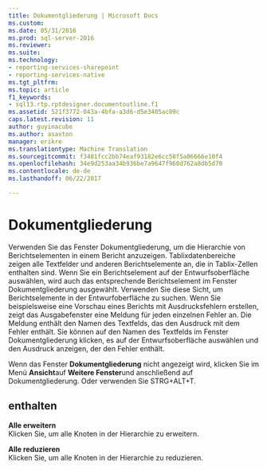 ```yaml
---
title: Dokumentgliederung | Microsoft Docs
ms.custom: 
ms.date: 05/31/2016
ms.prod: sql-server-2016
ms.reviewer: 
ms.suite: 
ms.technology:
- reporting-services-sharepoint
- reporting-services-native
ms.tgt_pltfrm: 
ms.topic: article
f1_keywords:
- sql13.rtp.rptdesigner.documentoutline.f1
ms.assetid: 521f3772-043a-4bfa-a3d6-d5e3405ac09c
caps.latest.revision: 11
author: guyinacube
ms.author: asaxton
manager: erikre
ms.translationtype: Machine Translation
ms.sourcegitcommit: f3481fcc2bb74eaf93182e6cc58f5a06666e10f4
ms.openlocfilehash: 34e9d253aa34b936be7a9647f960d762a8db5d70
ms.contentlocale: de-de
ms.lasthandoff: 06/22/2017

---
```

# <a name="document-outline"></a>Dokumentgliederung
  Verwenden Sie das Fenster Dokumentgliederung, um die Hierarchie von Berichtselementen in einem Bericht anzuzeigen. Tablixdatenbereiche zeigen alle Textfelder und anderen Berichtselemente an, die in Tablix-Zellen enthalten sind. Wenn Sie ein Berichtselement auf der Entwurfsoberfläche auswählen, wird auch das entsprechende Berichtselement im Fenster Dokumentgliederung ausgewählt. Verwenden Sie diese Sicht, um Berichtselemente in der Entwurfoberfläche zu suchen. Wenn Sie beispielsweise eine Vorschau eines Berichts mit Ausdrucksfehlern erstellen, zeigt das Ausgabefenster eine Meldung für jeden einzelnen Fehler an. Die Meldung enthält den Namen des Textfelds, das den Ausdruck mit dem Fehler enthält. Sie können auf den Namen des Textfelds im Fenster Dokumentgliederung klicken, es auf der Entwurfsoberfläche auswählen und den Ausdruck anzeigen, der den Fehler enthält.  
  
Wenn das Fenster **Dokumentgliederung** nicht angezeigt wird, klicken Sie im Menü **Ansicht**auf **Weitere Fenster**und anschließend auf Dokumentgliederung.
Oder verwenden Sie STRG+ALT+T.
  
## <a name="options"></a>enthalten  
 **Alle erweitern**  
 Klicken Sie, um alle Knoten in der Hierarchie zu erweitern.  
  
 **Alle reduzieren**  
 Klicken Sie, um alle Knoten in der Hierarchie zu reduzieren.  
  
  

